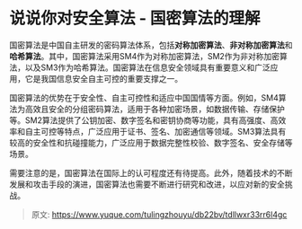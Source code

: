 # 说说你对安全算法 - 国密算法的理解

国密算法是中国自主研发的密码算法体系，包括**对称加密算法**、**非对称加密算法**和**哈希算法**。其中，国密算法采用SM4作为对称加密算法，SM2作为非对称加密算法，以及SM3作为哈希算法。国密算法在信息安全领域具有重要意义和广泛应用，它是我国信息安全自主可控的重要支撑之一。

国密算法的优势在于安全性、自主可控性和适应中国国情等方面。例如，SM4算法为高效且安全的分组密码算法，适用于各种加密场景，如数据传输、存储保护等。SM2算法提供了公钥加密、数字签名和密钥协商等功能，具有高强度、高效率和自主可控等特点，广泛应用于证书、签名、加密通信等领域。SM3算法具有较高的安全性和抗碰撞能力，广泛应用于数据完整性校验、数字签名、安全存储等场景。

需要注意的是，国密算法在国际上的认可程度还有待提高。此外，随着技术的不断发展和攻击手段的演进，国密算法也需要不断进行研究和改进，以应对新的安全挑战。



> 原文: <https://www.yuque.com/tulingzhouyu/db22bv/tdllwxr33rr6l4gc>